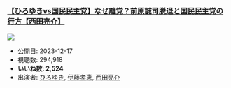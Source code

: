 ### [【ひろゆきvs国民民主党】なぜ離党？前原誠司脱退と国民民主党の行方【西田亮介】](https://www.youtube.com/watch?v=vxZnNKyHq9Q)
[![](https://img.youtube.com/vi/vxZnNKyHq9Q/sddefault.jpg)](https://www.youtube.com/watch?v=vxZnNKyHq9Q)
-   公開日: 2023-12-17
-   視聴数: 294,918
-   **いいね数: 2,524**
-   出演者: [ひろゆき](/rehacq_fan/people/ひろゆき "wikilink"), [伊藤孝恵](/rehacq_fan/people/伊藤孝恵 "wikilink"), [西田亮介](/rehacq_fan/people/西田亮介 "wikilink")
